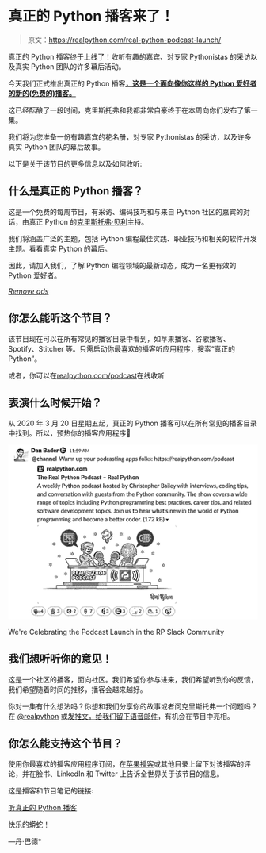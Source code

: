 # 真正的 Python 播客来了！

> 原文：<https://realpython.com/real-python-podcast-launch/>

真正的 Python 播客终于上线了！收听有趣的嘉宾、对专家 Pythonistas 的采访以及真实 Python 团队的许多幕后活动。

今天我们正式推出真正的 Python 播客[**，这是一个面向像你这样的 Python 爱好者的新的(免费的)播客。**](https://realpython.com/podcasts/rpp/)

这已经酝酿了一段时间，克里斯托弗和我都非常自豪终于在本周向你们发布了第一集。

我们将为您准备一份有趣嘉宾的花名册，对专家 Pythonistas 的采访，以及许多真实 Python 团队的幕后故事。

以下是关于该节目的更多信息以及如何收听:

## 什么是真正的 Python 播客？

这是一个免费的每周节目，有采访、编码技巧和与来自 Python 社区的嘉宾的对话，由真正 Python 的[克里斯托弗·贝利](https://realpython.com/team/cbailey/)主持。

我们将涵盖广泛的主题，包括 Python 编程最佳实践、职业技巧和相关的软件开发主题。看看真实 Python 的幕后。

因此，请加入我们，了解 Python 编程领域的最新动态，成为一名更有效的 Python 爱好者。

[*Remove ads*](/account/join/)

## 你怎么能听这个节目？

该节目现在可以在所有常见的播客目录中看到，如苹果播客、谷歌播客、Spotify、Stitcher 等。只需启动你最喜欢的播客听应用程序，搜索“真正的 Python”。

或者，你可以在[realpython.com/podcast](https://realpython.com/podcasts/rpp/)在线收听

## 表演什么时候开始？

从 2020 年 3 月 20 日星期五起，真正的 Python 播客可以在所有常见的播客目录中找到。所以，预热你的播客应用程序🙂

[![Real Python Podcast Community Slack Announcement](img/0100f98377dee9e3e61fe1b59f9ffaf3.png)](https://files.realpython.com/media/rp-podcast-slack.d7d33a69af49.png)

<figcaption class="figure-caption text-center">We're Celebrating the Podcast Launch in the RP Slack Community</figcaption>

## 我们想听听你的意见！

这是一个社区的播客，面向社区。我们希望你参与进来，我们希望听到你的反馈，我们希望随着时间的推移，播客会越来越好。

你对一集有什么想法吗？你想和我们分享你的故事或者问克里斯托弗一个问题吗？在 [@realpython](https://twitter.com/realpython) 或[发推文，给我们留下语音邮件](https://realpython.com/podcast-question)，有机会在节目中亮相。

## 你怎么能支持这个节目？

使用你最喜欢的播客应用程序订阅，在[苹果播客](https://podcasts.apple.com/us/podcast/feed/id1501905538)或其他目录上留下对该播客的评论，并在脸书、LinkedIn 和 Twitter 上告诉全世界关于该节目的信息。

这是播客和节目笔记的链接:

[听真正的 Python 播客](https://realpython.com/podcasts/rpp/)

快乐的蟒蛇！

—丹·巴德*